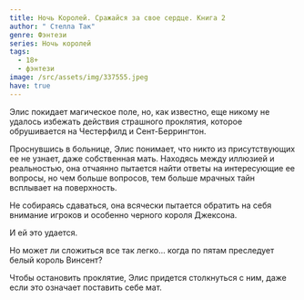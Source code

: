 ```yaml
---
title: Ночь Королей. Сражайся за свое сердце. Книга 2
author: " Стелла Так"
genre: Фэнтези
series: Ночь королей
tags:
  - 18+
  - фэнтези
image: /src/assets/img/337555.jpeg
have: true
---
```

Элис покидает магическое поле, но, как известно, еще никому не удалось избежать действия страшного проклятия, которое обрушивается на Честерфилд и Сент-Беррингтон.

Проснувшись в больнице, Элис понимает, что никто из присутствующих ее не узнает, даже собственная мать. Находясь между иллюзией и реальностью, она отчаянно пытается найти ответы на интересующие ее вопросы, но чем больше вопросов, тем больше мрачных тайн всплывает на поверхность.

Не собираясь сдаваться, она всячески пытается обратить на себя внимание игроков и особенно черного короля Джексона.

И ей это удается.

Но может ли сложиться все так легко… когда по пятам преследует белый король Винсент?

Чтобы остановить проклятие, Элис придется столкнуться с ним, даже если это означает поставить себе мат.
